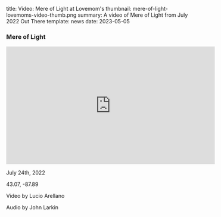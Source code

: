 title: Video: Mere of Light at Lovemom's
thumbnail: mere-of-light-lovemoms-video-thumb.png
summary: A video of Mere of Light from July 2022 Out There 
template: news
date: 2023-05-05

### Mere of Light

<iframe width="560" height="315" src="https://www.youtube.com/embed/1IFxGf05x7U" title="YouTube video player" frameborder="0" allow="accelerometer; autoplay; clipboard-write; encrypted-media; gyroscope; picture-in-picture; web-share" allowfullscreen></iframe>

July 24th, 2022  

43.07, -87.89

Video by Lucio Arellano

Audio by John Larkin

